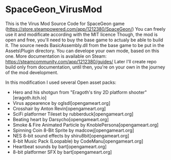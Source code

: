 # SpaceGeon_VirusMod
This is the Virus Mod Source Code for SpaceGeon game (https://store.steampowered.com/app/1212380/SpaceGeon/)
You can freely use it and modificate according with the MIT licence
Though, the mod is open and free, you'll need to buy the base game to actualy be able to build it.
The source needs BasicAssembly.dll from the base game to be put in the Assets\Plugin directory.
You can develope your own mode, based on this one. More documentation is available on Steam: https://steamcommunity.com/app/1212380/guides/
Later I'll create repo build only from documentation, until then, you're on your own in the journey of the mod development.

In this modification I used several Open asset packs:
* Hero and his shotgun from "Eragoth's tiny 2D platform shooter"[eragoth.itch.io]
* Virus appearence by oglsdl[opengameart.org]
* Crosshair by Anton Revin[opengameart.org]
* SciFi platformer Tileset by rubberduck[opengameart.org]
* Beating heart by Darsycho[opengameart.org]
* Smoke & Fire Animated Particle by KnoblePersona[opengameart.org]
* Spinning Coin 8-Bit Sprite by madcowj[opengameart.org]
* NES 8-bit sound effects by shiru8bit[opengameart.org]
* 8-bit Music Pack (Loopable) by CodeManu[opengameart.org]
* Heartbeat sounds by bart[opengameart.org]
* 8-bit platformer SFX by bart[opengameart.org]